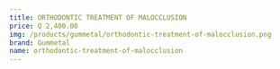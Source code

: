 ```yaml
---
title: ORTHODONTIC TREATMENT OF MALOCCLUSION
price: Q 2,400.00
img: /products/gummetal/orthodontic-treatment-of-malocclusion.png
brand: Gummetal
name: orthodontic-treatment-of-malocclusion
---
```

